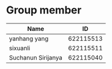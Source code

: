 # Group member
|Name| ID |
| ---------------| ---------------|
| yanhang yang| 622115513|
| sixuanli| 622115511|
| Suchanun Sirijanya|622115040|

